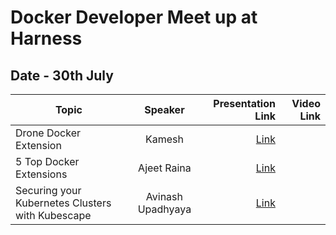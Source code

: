 # Docker Developer Meet up at Harness

## Date -  30th July


| Topic        |  Speaker  |    Presentation Link          | Video Link  |
| ------------- |:-------------:| -----:| -----:| 
| Drone Docker Extension | Kamesh | [Link]() | |
| 5 Top Docker Extensions | Ajeet Raina | [Link]() | |
| Securing your Kubernetes Clusters with Kubescape | Avinash Upadhyaya | [Link](/slides/30July-DockerDeveloper-Harness/Kubescape.pdf) | |

